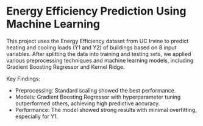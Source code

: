 # Energy Efficiency Prediction Using Machine Learning

This project uses the Energy Efficiency dataset from UC Irvine to predict heating and cooling loads (Y1 and Y2) of buildings based on 8 input variables. After splitting the data into training and testing sets, we applied various preprocessing techniques and machine learning models, including Gradient Boosting Regressor and Kernel Ridge.

Key Findings:
- Preprocessing: Standard scaling showed the best performance.
- Models: Gradient Boosting Regressor with hyperparameter tuning outperformed others, achieving high predictive accuracy.
- Performance: The model showed strong results with minimal overfitting, especially for Y1.
